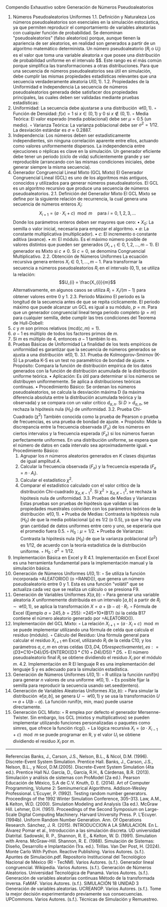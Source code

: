 Compendio Exhaustivo sobre Generación de Números Pseudoaleatorios
1. Números Pseudoaleatorios Uniformes
1.1. Definición y Naturaleza
Los números pseudoaleatorios son esenciales en la simulación estocástica, ya que permiten reproducir el comportamiento de variables aleatorias con cualquier función de probabilidad. Se denominan "pseudoaleatorios" (falso aleatorios) porque, aunque tienen la apariencia de ser aleatorios, en realidad son generados a partir de un algoritmo matemático determinista.
Un número pseudoaleatorio ($R_i$ o $U_i$) es el valor que toma una variable aleatoria $x$ que posee una distribución de probabilidad uniforme en el intervalo $$. Este rango es el más común porque simplifica las transformaciones a otras distribuciones.
Para que una secuencia de números pseudoaleatorios sea útil en simulación, debe cumplir las mismas propiedades estadísticas relevantes que una secuencia verdaderamente aleatoria $U(0, 1)$.
1.2. Propiedades de la Uniformidad e Independencia
La secuencia de números pseudoaleatorios generada debe satisfacer dos propiedades principales, las cuales deben ser validadas mediante pruebas estadísticas:
1. Uniformidad: La secuencia debe ajustarse a una distribución $\mathcal{U}(0, 1)$.
    ◦ Función de Densidad: $f(x) = 1$ si $x \in (0, 1)$ y $0$ si $x \notin (0, 1)$.
    ◦ Media Teórica: El valor esperado (media poblacional) debe ser $\mu = 0.5$ (un medio).
    ◦ Varianza Teórica: La varianza poblacional debe ser $\sigma^2 = 1/12$. La desviación estándar es $\sigma \approx 0.2887$.
2. Independencia: Los números deben ser estadísticamente independientes, sin ninguna correlación aparente entre ellos, actuando como valores uniformemente dispersos. La independencia entre ejecuciones o réplicas es clave en la simulación.
Un generador eficiente debe tener un periodo (ciclo de vida) suficientemente grande y ser reproducible (arrancando con las mismas condiciones iniciales, debe generar siempre la misma secuencia).
2. Generador Congruencial Lineal Mixto (GCL Mixto)
El Generador Congruencial Lineal (GCL) es uno de los algoritmos más antiguos, conocidos y utilizados para generar números pseudoaleatorios. El GCL es un algoritmo recursivo que produce una secuencia de números pseudoaleatorios.
2.1. Definición del Generador Mixto
El GCL Mixto se define por la siguiente relación de recurrencia, la cual genera una secuencia de números enteros $X_i$:
$$X_{i+1} = (a \cdot X_i + c) \mod m \quad \text{para } i = 0, 1, 2, 3, \dots$$
Donde los parámetros enteros deben ser mayores que cero:
• $X_0$: La semilla o valor inicial, necesaria para empezar el algoritmo.
• $a$: La constante multiplicativa (multiplicador).
• $c$: El incremento o constante aditiva (avance).
• $m$: El módulo. Es el máximo número posible de valores distintos que pueden ser generados ($X_{i+1} \in {0, 1, 2, \dots, m-1}$).
El generador es Mixto si $c \ne 0$. Si $c=0$, se denomina Congruencial Multiplicativo.
2.2. Obtención de Números Uniformes
La ecuación recursiva genera enteros $X_i \in {0, 1, \dots, m-1}$. Para transformar la secuencia a números pseudoaleatorios $R_i$ en el intervalo $(0, 1)$, se utiliza la relación:
$$U_{i} = \frac{X_{i}}{m}$$
Alternativamente, en algunos casos se utiliza $R_i = X_i / (m - 1)$ para obtener valores entre 0 y 1.
2.3. Periodo Máximo
El periodo es la longitud de la secuencia antes de que se repita cíclicamente. El periodo máximo que puede alcanzar un GCL es igual a su módulo, $p=m$.
Para que un generador congruencial lineal tenga periodo completo ($p=m$) para cualquier semilla, debe cumplir las tres condiciones del Teorema de Hull-Dobell:
1. $c$ y $m$ son primos relativos ($\text{mcd}(c, m) = 1$).
2. $a - 1$ es múltiplo de todos los factores primos de $m$.
3. Si $m$ es múltiplo de 4, entonces $a - 1$ también lo es.
3. Pruebas Básicas de Uniformidad
La finalidad de los tests empíricos de uniformidad es garantizar que la secuencia de números generados se ajusta a una distribución $\mathcal{U}(0, 1)$.
3.1. Prueba de Kolmogorov-Smirnov (K-S)
La prueba K-S es un test no paramétrico de bondad de ajuste.
• Propósito: Compara la función de distribución empírica de los datos generados con la función de distribución acumulada de la distribución uniforme teórica.
• Aplicación: Es útil para determinar si los números se distribuyen uniformemente. Se aplica a distribuciones teóricas continuas.
• Procedimiento Básico: Se ordenan los números pseudoaleatorios, se calcula la desviación máxima D (la máxima diferencia absoluta entre la distribución acumulada teórica y la observada) y se compara con un valor crítico $d_{\alpha, n}$. Si $D > d_{\alpha, n}$, se rechaza la hipótesis nula ($H_0$) de uniformidad.
3.2. Prueba Chi-Cuadrado ($\chi^2$)
También conocida como la prueba de Pearson o prueba de frecuencias, es una prueba de bondad de ajuste.
• Propósito: Mide la discrepancia entre la frecuencia observada ($F_o$) de los números en ciertos intervalos y la frecuencia esperada ($F_e$) si los números fueran perfectamente uniformes. En una distribución uniforme, se espera que el número de datos en cada intervalo sea aproximadamente igual.
• Procedimiento Básico:
    1. Agrupar los $n$ números aleatorios generados en $K$ clases disjuntas de igual amplitud $A$.
    2. Calcular la frecuencia observada ($F_o$) y la frecuencia esperada ($F_e = n \cdot A_i$).
    3. Calcular el estadístico $\chi^2$.
    4. Comparar el estadístico calculado con el valor crítico de la distribución Chi-cuadrado $\chi^2_{\alpha, K-1}$. Si $\chi^2 > \chi^2_{\alpha, K-1}$, se rechaza la hipótesis nula de uniformidad.
3.3. Pruebas de Medias y Varianzas
Estas pruebas son pruebas de hipótesis que validan si las propiedades muestrales coinciden con los parámetros teóricos de la distribución $\mathcal{U}(0, 1)$.
• Prueba de Medias: Contrasta la hipótesis nula ($H_0$) de que la media poblacional ($\mu$) es $1/2$ (o 0.5), ya que si hay una gran cantidad de datos uniformes entre cero y uno, se esperaría que el promedio fuera 0.5.
    ◦ $H_0: \mu = 1/2$.
• Prueba de Varianzas: Contrasta la hipótesis nula ($H_0$) de que la varianza poblacional ($\sigma^2$) es $1/12$, de acuerdo con la teoría estadística de la distribución uniforme.
    ◦ $H_0: \sigma^2 = 1/12$.
4. Implementación Básica en Excel y R
4.1. Implementación en Excel
Excel es una herramienta fundamental para la implementación manual y la simulación básica.
1. Generación de Números Uniformes $U(0, 1)$:
    ◦ Se utiliza la función incorporada =ALEATORIO() (o =RAND()), que genera un número pseudoaleatorio entre 0 y 1. Esta es una función "volátil" que se actualiza cada vez que se realiza un cálculo o se presiona F9.
2. Generación de Variables Uniformes $X(a, b)$:
    ◦ Para generar una variable aleatoria $X$ uniformemente distribuida en un intervalo $[a, b]$ a partir de $R_i \sim \mathcal{U}(0, 1)$, se aplica la transformación $X = a + (b - a) \cdot R_i$.
    ◦ Fórmula de Excel (Ejemplo $a=245, b=255$): =245+10*(B17) (si la celda B17 contiene el número aleatorio generado por =ALEATORIO()).
3. Implementación del GCL Mixto:
    ◦ La relación $X_{i+1} = (a \cdot X_i + c) \mod m$ se puede implementar utilizando una fórmula de celda que calcula el residuo (módulo).
    ◦ Cálculo del Residuo: Una fórmula general para calcular el residuo $X_{i+1}$ en Excel, utilizando $R_i$ de la celda C10, y los parámetros $a, c, m$ en otras celdas (D$3, D$4, D$5 respectivamente), es: =(D$3*C10+D$4)/D$5-ENTERO((D$3*C10+D$4)/D$5))*D$5.
    ◦ El número pseudoaleatorio final $R_i$ se obtiene dividiendo el residuo $X_i$ por el módulo $m$.
4.2. Implementación en R
El lenguaje R es una implementación del lenguaje S y es adecuado para la simulación estadística.
1. Generación de Números Uniformes $U(0, 1)$:
    ◦ R utiliza la función runif(n) para generar $n$ valores de una uniforme $\mathcal{U}(0, 1)$.
    ◦ Es posible fijar la semilla para reproducir la secuencia usando set.seed(entero).
2. Generación de Variables Aleatorias Uniformes $X(a, b)$:
    ◦ Para simular la distribución $\mathcal{U}[a, b]$, se genera $U \sim \mathcal{U}(0, 1)$ y se usa la transformación $U \mapsto a + U(b - a)$. La función runif(n, min, max) puede usarse directamente.
3. Generación GCL Mixto:
    ◦ R emplea por defecto el generador Mersenne-Twister. Sin embargo, los GCL (mixtos y multiplicativos) se pueden implementar utilizando funciones personalizadas o paquetes como simres, que ofrece la función rlcg().
    ◦ La lógica recursiva $X_i = (a \cdot X_{i-1} + c) \mod m$ se puede programar en R, y el valor $U_i$ se obtiene dividiendo el residuo $X_i$ por $m$.

--------------------------------------------------------------------------------
Referencias
Banks, J., Carson, J.S., Nelson, B.L., & Nicol, D.M. (1996). Discrete-Event System Simulation. Prentice Hall.
Banks, J., Carson, J.S., Nelson, B.L., y Nicol, D.M.(2005). Discrete-Event System Simulation (4ta ed.). Prentice Hall NJ.
García, D., García, R.H., & Cárdenas, B.R. (2013). Simulación y análisis de sistemas con ProModel (2a ed.). Pearson Educación de México, S.A de C.V.
Knuth, D. E. (2014). Art of Computer Programming, Volume 2: Seminumerical Algorithms. Addison-Wesley Professional.
L’Ecuyer, P. (1992). Testing random number generators. Proceedings of the 1992 Winter Simulation Conference, 305–313.
Law, A.M., & Kelton, W.D. (2000). Simulation Modeling and Analysis (3a ed.). McGraw Hill.
Lehmer, D.H. (1951). Proceedings of the Second Symposium on Large-Scale Digital Computing Machinery. Harvard University Press.
P. L’Ecuyer. (1994b). Uniform Random Number Generation. Ann. Of Operations Research.
Sánchez, J. R. (2015). INTRODUCCION A LA SIMULACION. En L. Álvarez Pomar et al., Introducción a las simulación discreta. UD universidad Diatrital.
Sadowski, R. P., Shannon, R. E., & Kelton, W. D. (1991). Simulation with Arena. McGraw-Hill.
Shannon, R. E. (1988). Simulación de Sistemas: Diseño, Desarrollo e Implantación (1ra. ed.). Trillas.
Van Der Post, H. (2024). Monte Carlo With Python. Reactive Publishing.
Varios Autores. (s.f.). Apuntes de Simulación.pdf. Repositorio Institucional del Tecnológico Nacional de México (RI - TecNM).
Varios Autores. (s.f.). Generador lineal congruencial. Wikipedia.
Varios Autores. (s.f.). Generación de Números Aleatorios. Universidad Tecnológica de Panamá.
Varios Autores. (s.f.). Generación de variables aleatorias continuas Método de la transformada inversa. FaMAF.
Varios Autores. (s.f.). SIMULACIÓN 18 UNIDAD 3 Generación de variables aleatorias. UCREANOP.
Varios Autores. (s.f.). Tome la mejor decisión experimentando previamente sus consecuencias. UPCommons.
Varios Autores. (s.f.). Técnicas de Simulación y Remuestreo.
